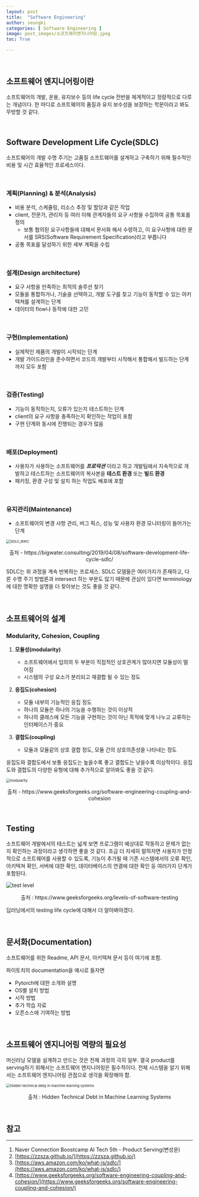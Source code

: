 ```yaml
---
layout: post
title:  "Software Engineering"
author: seungki
categories: [ Software Engineering ]
image: post_images/소프트웨어엔지니어링.jpeg
toc: True

---
```


<br>

## 소프트웨어 엔지니어링이란

소프트웨어의 개발, 운용, 유지보수 등의 life cycle 전반을 체계적이고 정량적으로 다루는 개념이다. 한 마디로 소프트웨어의 품질과 유지 보수성을 보장하는 학문이라고 봐도 무방할 것 같다.

<br>

## Software Development Life Cycle(SDLC)

소프트웨어의 개발 수명 주기는 고품질 소프트웨어를 설계하고 구축하기 위해 필수적인 비용 및 시간 효율적인 프로세스이다.

<br>

### 계획(Planning) & 분석(Analysis)

* 비용 분석, 스케쥴링, 리소스 추정 및 할당과 같은 작업
* client, 전문가, 관리자 등 여러 이해 관계자들의 요구 사항을 수집하여 공통 목표를 정의
  * 보통 협의된 요구사항들에 대해서 문서화 해서 수령하고, 이 요구사항에 대한 문서를 SRS(Software Requirement Specification)라고 부릅니다
* 공통 목표를 달성하기 위한 세부 계획을 수립

<br>

### 설계(Design architecture)

* 요구 사항을 만족하는 최적의 솔루션 찾기
* 모듈을 통합하거나, 기술을 선택하고, 개발 도구를 찾고 기능이 동작할 수 있는 아키텍쳐를 설계하는 단계
* 데이터의 flow나 동작에 대한 고민

<br>

### 구현(Implementation)

* 실제적인 제품의 개발이 시작되는 단계
* 개발 가이드라인을 준수하면서 코드의 개발부터 시작해서 통합해서 빌드하는 단계까지 모두 포함

<br>

### 검증(Testing)

* 기능이 동작하는지, 오류가 있는지 테스트하는 단계
* client의 요구 사항을 충족하는지 확인하는 작업이 포함
* 구현 단계와 동시에 진행되는 경우가 많음

<br>

### 배포(Deployment)

* 사용자가 사용하는 소프트웨어를 ***프로덕션*** 이라고 하고 개발팀에서 지속적으로 개발하고 테스트하는 소프트웨어의 복사본을 **테스트 환경** 또는 **빌드 환경**
* 패키징, 환경 구성 및 설치 하는 작업도 배포에 포함

<br>

### 유지관리(Maintenance)

* 소프트웨어의 변경 사항 관리, 버그 픽스, 성능 및 사용자 환경 모니터링이 들어가는 단계



<img src="../post_images/2023-04-24-Software-engineering/SDLC_BWC.png" alt="SDLC_BWC" style="zoom: 67%;" class="center-image"/>

<p align="center">출처 - https://bigwater.consulting/2019/04/08/software-development-life-cycle-sdlc/ </p>



SDLC는 위 과정을 계속 반복하는 프로세스. SDLC 모델들은 여러가지가 존재하고, 다른 수명 주기 방법론과 intersect 하는 부분도 많기 때문에 관심이 있다면 terminology에 대한 명확한 설명을 더 찾아보는 것도 좋을 것 같다.

<br>

## 소프트웨어의 설계

### Modularity, Cohesion, Coupling

1. **모듈성(modularity)**

   * 소프트웨어에서 임의의 두 부분이 직접적인 상호관계가 많아지면 모듈성이 떨어짐
   * 시스템의 구성 요소가 분리되고 재결합 될 수 있는 정도

   

2. **응집도(cohesion)**

   * 모듈 내부의 기능적인 응집 정도
   * 하나의 모듈은 하나의 기능을 수행하는 것이 이상적
   * 하나의 클래스에 모든 기능을 구현하는 것이 아닌 목적에 맞게 나누고 교류하는 인터페이스가 중요

   

3. **결합도(coupling)**
   * 모듈과 모듈같의 상호 결합 정도, 모듈 간의 상호의존성을 나타내는 정도



응집도와 결합도에서 보통 응집도는 높을수록 좋고 결합도는 낮을수록 이상적이다. 응집도와 결합도의 다양한 유형에 대해 추가적으로 알아봐도 좋을 것 같다.



<img src="../post_images/2023-04-24-Software-engineering/modularity.png" alt="modularity" style="zoom:67%;" class="center-image"/>

<p align="center">출처 - https://www.geeksforgeeks.org/software-engineering-coupling-and-cohesion </p>

<br>

## Testing

소프트웨어 개발에서의 테스트는 넓게 보면 프로그램이 예상대로 작동하고 문제가 없는지 확인하는 과정이라고 생각하면 좋을 것 같다. 조금 더 자세히 말하자면 사용자가 안정적으로 소프트웨어를 사용할 수 있도록, 기능이 추가될 때 기존 시스템에서의 오류 확인, 아키텍쳐 확인, 서버에 대한 확인, 데이터베이스의 연결에 대한 확인 등 여러가지 단계가 포함된다.



<img src="../post_images/2023-04-24-Software-engineering/test level.png" alt="test level"  class="center-image"/>

<p align="center">출처 : https://www.geeksforgeeks.org/levels-of-software-testing </p>



딥러닝에서의 testing life cycle에 대해서 더 알아봐야겠다.

<br>

## 문서화(Documentation)

소프트웨어를 위한 Readme, API 문서, 아키텍쳐 문서 등이 여기에 포함.

파이토치의 documentation을 예시로 들자면

* Pytorch에 대한 소개와 설명
* OS별 설치 방법
* 시작 방법
* 추가 학습 자료
* 오픈소스에 기여하는 방법

<br>

## 소프트웨어 엔지니어링 역량의 필요성

머신러닝 모델을 설계하고 만드는 것은 전체 과정의 극히 일부. 결국 product를 serving하기 위해서는 소프트웨어 엔지니어링은 필수적이다. 전체 시스템을 알기 위해서는 소프트웨어 엔지니어링 관점으로 생각을 확장해야 함.



<img src="../post_images/2023-04-24-Software-engineering/hidden technical deby in machine learning systems.png" alt="hidden technical deby in machine learning systems" style="zoom: 67%;" class="center-image"/>

<p align="center">출처 : Hidden Technical Debt in Machine Learning Systems </p>

<br>

## 참고

---

1. Naver Connection Boostcamp AI Tech 5th - Product Serving(변성윤)
2. [https://zzsza.github.io/](https://zzsza.github.io/)
3. [https://aws.amazon.com/ko/what-is/sdlc/](https://aws.amazon.com/ko/what-is/sdlc/)
4. [https://www.geeksforgeeks.org/software-engineering-coupling-and-cohesion/](https://www.geeksforgeeks.org/software-engineering-coupling-and-cohesion/)

